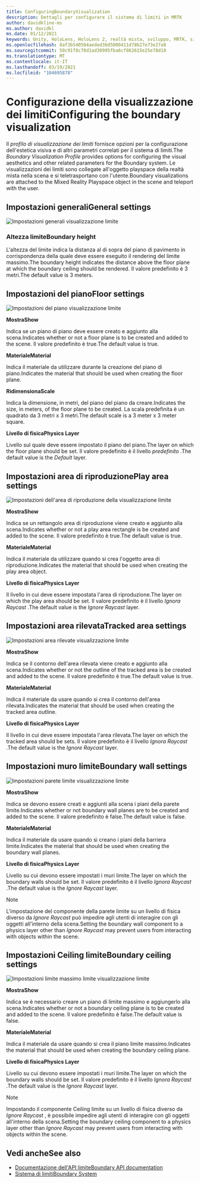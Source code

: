 ```yaml
---
title: ConfiguringBoundaryVisualization
description: Dettagli per configurare il sistema di limiti in MRTK
author: davidkline-ms
ms.author: davidkl
ms.date: 01/12/2021
keywords: Unity, HoloLens, HoloLens 2, realtà mista, sviluppo, MRTK, sistema di limiti,
ms.openlocfilehash: 8af3b540504aeded36d5000411d78b27e73e27a8
ms.sourcegitcommit: 59c91f8c70d1ad30995fba6cf862615e25e78d10
ms.translationtype: MT
ms.contentlocale: it-IT
ms.lasthandoff: 03/19/2021
ms.locfileid: "104695878"
---
```

# <a name="configuring-the-boundary-visualization"></a><span data-ttu-id="838a6-104">Configurazione della visualizzazione dei limiti</span><span class="sxs-lookup"><span data-stu-id="838a6-104">Configuring the boundary visualization</span></span>

<span data-ttu-id="838a6-105">Il *profilo di visualizzazione dei limiti* fornisce opzioni per la configurazione dell'estetica visiva e di altri parametri correlati per il sistema di limiti.</span><span class="sxs-lookup"><span data-stu-id="838a6-105">The *Boundary Visualization Profile* provides options for configuring the visual aesthetics and other related parameters for the Boundary system.</span></span> <span data-ttu-id="838a6-106">Le visualizzazioni dei limiti sono collegate all'oggetto playspace della realtà mista nella scena e si teletrasportano con l'utente.</span><span class="sxs-lookup"><span data-stu-id="838a6-106">Boundary visualizations are attached to the Mixed Reality Playspace object in the scene and teleport with the user.</span></span>

## <a name="general-settings"></a><span data-ttu-id="838a6-107">Impostazioni generali</span><span class="sxs-lookup"><span data-stu-id="838a6-107">General settings</span></span>

![Impostazioni generali visualizzazione limite](../images/boundary/BoundaryVisualizationGeneralSettings.png)

### <a name="boundary-height"></a><span data-ttu-id="838a6-109">Altezza limite</span><span class="sxs-lookup"><span data-stu-id="838a6-109">Boundary height</span></span>

<span data-ttu-id="838a6-110">L'altezza del limite indica la distanza al di sopra del piano di pavimento in corrispondenza della quale deve essere eseguito il rendering del limite massimo.</span><span class="sxs-lookup"><span data-stu-id="838a6-110">The boundary height indicates the distance above the floor plane at which the boundary ceiling should be rendered.</span></span> <span data-ttu-id="838a6-111">Il valore predefinito è 3 metri.</span><span class="sxs-lookup"><span data-stu-id="838a6-111">The default value is 3 meters.</span></span>

## <a name="floor-settings"></a><span data-ttu-id="838a6-112">Impostazioni del piano</span><span class="sxs-lookup"><span data-stu-id="838a6-112">Floor settings</span></span>

![Impostazioni del piano visualizzazione limite](../images/boundary/BoundaryVisualizationFloorSettings.png)

<span data-ttu-id="838a6-114">**Mostra**</span><span class="sxs-lookup"><span data-stu-id="838a6-114">**Show**</span></span>

<span data-ttu-id="838a6-115">Indica se un piano di piano deve essere creato e aggiunto alla scena.</span><span class="sxs-lookup"><span data-stu-id="838a6-115">Indicates whether or not a floor plane is to be created and added to the scene.</span></span> <span data-ttu-id="838a6-116">Il valore predefinito è true.</span><span class="sxs-lookup"><span data-stu-id="838a6-116">The default value is true.</span></span>

<span data-ttu-id="838a6-117">**Materiale**</span><span class="sxs-lookup"><span data-stu-id="838a6-117">**Material**</span></span>

<span data-ttu-id="838a6-118">Indica il materiale da utilizzare durante la creazione del piano di piano.</span><span class="sxs-lookup"><span data-stu-id="838a6-118">Indicates the material that should be used when creating the floor plane.</span></span>

<span data-ttu-id="838a6-119">**Ridimensiona**</span><span class="sxs-lookup"><span data-stu-id="838a6-119">**Scale**</span></span>

<span data-ttu-id="838a6-120">Indica la dimensione, in metri, del piano del piano da creare.</span><span class="sxs-lookup"><span data-stu-id="838a6-120">Indicates the size, in meters, of the floor plane to be created.</span></span> <span data-ttu-id="838a6-121">La scala predefinita è un quadrato da 3 metri x 3 metri.</span><span class="sxs-lookup"><span data-stu-id="838a6-121">The default scale is a 3 meter x 3 meter square.</span></span>

<span data-ttu-id="838a6-122">**Livello di fisica**</span><span class="sxs-lookup"><span data-stu-id="838a6-122">**Physics Layer**</span></span>

<span data-ttu-id="838a6-123">Livello sul quale deve essere impostato il piano del piano.</span><span class="sxs-lookup"><span data-stu-id="838a6-123">The layer on which the floor plane should be set.</span></span> <span data-ttu-id="838a6-124">Il valore predefinito è il livello *predefinito* .</span><span class="sxs-lookup"><span data-stu-id="838a6-124">The default value is the *Default* layer.</span></span>

## <a name="play-area-settings"></a><span data-ttu-id="838a6-125">Impostazioni area di riproduzione</span><span class="sxs-lookup"><span data-stu-id="838a6-125">Play area settings</span></span>

![Impostazioni dell'area di riproduzione della visualizzazione limite](../images/boundary/BoundaryVisualizationPlayAreaSettings.png)

<span data-ttu-id="838a6-127">**Mostra**</span><span class="sxs-lookup"><span data-stu-id="838a6-127">**Show**</span></span>

<span data-ttu-id="838a6-128">Indica se un rettangolo area di riproduzione viene creato e aggiunto alla scena.</span><span class="sxs-lookup"><span data-stu-id="838a6-128">Indicates whether or not a play area rectangle is be created and added to the scene.</span></span> <span data-ttu-id="838a6-129">Il valore predefinito è true.</span><span class="sxs-lookup"><span data-stu-id="838a6-129">The default value is true.</span></span>

<span data-ttu-id="838a6-130">**Materiale**</span><span class="sxs-lookup"><span data-stu-id="838a6-130">**Material**</span></span>

<span data-ttu-id="838a6-131">Indica il materiale da utilizzare quando si crea l'oggetto area di riproduzione.</span><span class="sxs-lookup"><span data-stu-id="838a6-131">Indicates the material that should be used when creating the play area object.</span></span>

<span data-ttu-id="838a6-132">**Livello di fisica**</span><span class="sxs-lookup"><span data-stu-id="838a6-132">**Physics Layer**</span></span>

<span data-ttu-id="838a6-133">Il livello in cui deve essere impostata l'area di riproduzione.</span><span class="sxs-lookup"><span data-stu-id="838a6-133">The layer on which the play area should be set.</span></span> <span data-ttu-id="838a6-134">Il valore predefinito è il livello *Ignora Raycast* .</span><span class="sxs-lookup"><span data-stu-id="838a6-134">The default value is the *Ignore Raycast* layer.</span></span>

## <a name="tracked-area-settings"></a><span data-ttu-id="838a6-135">Impostazioni area rilevata</span><span class="sxs-lookup"><span data-stu-id="838a6-135">Tracked area settings</span></span>

![Impostazioni area rilevate visualizzazione limite](../images/boundary/BoundaryVisualizationTrackedAreaSettings.png)

<span data-ttu-id="838a6-137">**Mostra**</span><span class="sxs-lookup"><span data-stu-id="838a6-137">**Show**</span></span>

<span data-ttu-id="838a6-138">Indica se il contorno dell'area rilevata viene creato e aggiunto alla scena.</span><span class="sxs-lookup"><span data-stu-id="838a6-138">Indicates whether or not the outline of the tracked area is be created and added to the scene.</span></span> <span data-ttu-id="838a6-139">Il valore predefinito è true.</span><span class="sxs-lookup"><span data-stu-id="838a6-139">The default value is true.</span></span>

<span data-ttu-id="838a6-140">**Materiale**</span><span class="sxs-lookup"><span data-stu-id="838a6-140">**Material**</span></span>

<span data-ttu-id="838a6-141">Indica il materiale da usare quando si crea il contorno dell'area rilevata.</span><span class="sxs-lookup"><span data-stu-id="838a6-141">Indicates the material that should be used when creating the tracked area outline.</span></span>

<span data-ttu-id="838a6-142">**Livello di fisica**</span><span class="sxs-lookup"><span data-stu-id="838a6-142">**Physics Layer**</span></span>

<span data-ttu-id="838a6-143">Il livello in cui deve essere impostata l'area rilevata.</span><span class="sxs-lookup"><span data-stu-id="838a6-143">The layer on which the tracked area should be sets.</span></span> <span data-ttu-id="838a6-144">Il valore predefinito è il livello *Ignora Raycast* .</span><span class="sxs-lookup"><span data-stu-id="838a6-144">The default value is the *Ignore Raycast* layer.</span></span>

## <a name="boundary-wall-settings"></a><span data-ttu-id="838a6-145">Impostazioni muro limite</span><span class="sxs-lookup"><span data-stu-id="838a6-145">Boundary wall settings</span></span>

![Impostazioni parete limite visualizzazione limite](../images/boundary/BoundaryVisualizationWallSettings.png)

<span data-ttu-id="838a6-147">**Mostra**</span><span class="sxs-lookup"><span data-stu-id="838a6-147">**Show**</span></span>

<span data-ttu-id="838a6-148">Indica se devono essere creati e aggiunti alla scena i piani della parete limite.</span><span class="sxs-lookup"><span data-stu-id="838a6-148">Indicates whether or not boundary wall planes are to be created and added to the scene.</span></span> <span data-ttu-id="838a6-149">Il valore predefinito è false.</span><span class="sxs-lookup"><span data-stu-id="838a6-149">The default value is false.</span></span>

<span data-ttu-id="838a6-150">**Materiale**</span><span class="sxs-lookup"><span data-stu-id="838a6-150">**Material**</span></span>

<span data-ttu-id="838a6-151">Indica il materiale da usare quando si creano i piani della barriera limite.</span><span class="sxs-lookup"><span data-stu-id="838a6-151">Indicates the material that should be used when creating the boundary wall planes.</span></span>

<span data-ttu-id="838a6-152">**Livello di fisica**</span><span class="sxs-lookup"><span data-stu-id="838a6-152">**Physics Layer**</span></span>

<span data-ttu-id="838a6-153">Livello su cui devono essere impostati i muri limite.</span><span class="sxs-lookup"><span data-stu-id="838a6-153">The layer on which the boundary walls should be set.</span></span> <span data-ttu-id="838a6-154">Il valore predefinito è il livello *Ignora Raycast* .</span><span class="sxs-lookup"><span data-stu-id="838a6-154">The default value is the *Ignore Raycast* layer.</span></span>

> [!NOTE]
> <span data-ttu-id="838a6-155">L'impostazione del componente della parete limite su un livello di fisica diverso da *Ignore Raycast* può impedire agli utenti di interagire con gli oggetti all'interno della scena.</span><span class="sxs-lookup"><span data-stu-id="838a6-155">Setting the boundary wall component to a physics layer other than *Ignore Raycast* may prevent users from interacting with objects within the scene.</span></span>

## <a name="boundary-ceiling-settings"></a><span data-ttu-id="838a6-156">Impostazioni Ceiling limite</span><span class="sxs-lookup"><span data-stu-id="838a6-156">Boundary ceiling settings</span></span>

![Impostazioni limite massimo limite visualizzazione limite](../images/boundary/BoundaryVisualizationCeilingSettings.png)

<span data-ttu-id="838a6-158">**Mostra**</span><span class="sxs-lookup"><span data-stu-id="838a6-158">**Show**</span></span>

<span data-ttu-id="838a6-159">Indica se è necessario creare un piano di limite massimo e aggiungerlo alla scena.</span><span class="sxs-lookup"><span data-stu-id="838a6-159">Indicates whether or not a boundary ceiling plane is to be created and added to the scene.</span></span> <span data-ttu-id="838a6-160">Il valore predefinito è false.</span><span class="sxs-lookup"><span data-stu-id="838a6-160">The default value is false.</span></span>

<span data-ttu-id="838a6-161">**Materiale**</span><span class="sxs-lookup"><span data-stu-id="838a6-161">**Material**</span></span>

<span data-ttu-id="838a6-162">Indica il materiale da usare quando si crea il piano limite massimo.</span><span class="sxs-lookup"><span data-stu-id="838a6-162">Indicates the material that should be used when creating the boundary ceiling plane.</span></span>

<span data-ttu-id="838a6-163">**Livello di fisica**</span><span class="sxs-lookup"><span data-stu-id="838a6-163">**Physics Layer**</span></span>

<span data-ttu-id="838a6-164">Livello su cui devono essere impostati i muri limite.</span><span class="sxs-lookup"><span data-stu-id="838a6-164">The layer on which the boundary walls should be set.</span></span> <span data-ttu-id="838a6-165">Il valore predefinito è il livello *Ignora Raycast* .</span><span class="sxs-lookup"><span data-stu-id="838a6-165">The default value is the *Ignore Raycast* layer.</span></span>

> [!NOTE]
> <span data-ttu-id="838a6-166">Impostando il componente Ceiling limite su un livello di fisica diverso da *Ignore Raycast* , è possibile impedire agli utenti di interagire con gli oggetti all'interno della scena.</span><span class="sxs-lookup"><span data-stu-id="838a6-166">Setting the boundary ceiling component to a physics layer other than *Ignore Raycast* may prevent users from interacting with objects within the scene.</span></span>

## <a name="see-also"></a><span data-ttu-id="838a6-167">Vedi anche</span><span class="sxs-lookup"><span data-stu-id="838a6-167">See also</span></span>

- [<span data-ttu-id="838a6-168">Documentazione dell'API limite</span><span class="sxs-lookup"><span data-stu-id="838a6-168">Boundary API documentation</span></span>](xref:Microsoft.MixedReality.Toolkit.Boundary)
- [<span data-ttu-id="838a6-169">Sistema di limiti</span><span class="sxs-lookup"><span data-stu-id="838a6-169">Boundary System</span></span>](BoundarySystemGettingStarted.md)
